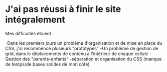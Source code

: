 # J'ai pas réussi à finir le site intégralement

Mes difficultés étaient :

-Dans les premiers jours un problème d'organisation et de mise en place du CSS, j'ai recommencé plusieurs "prototypes"
-Un problème de gestion de grid, dans le déplacements de contenu à l'intérieur de chaque cellule
-Gestion des "parents-enfants"
-séparation et organisation du CSS
(manque de temps/de bases solides de mon côté)
